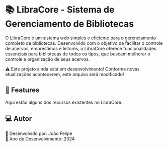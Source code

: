 # 📚 LibraCore - Sistema de Gerenciamento de Bibliotecas

O LibraCore é um sistema web simples e eficiente para o gerenciamento completo de bibliotecas. Desenvolvido com o objetivo de facilitar o controle de acervos, empréstimos e leitores, o LibraCore oferece funcionalidades essenciais para bibliotecas de todos os tipos, que buscam melhorar o controle e organização de seus acervos.

⚠️ Este projeto ainda está em desenvolvimento! Conforme novas atualizações acontecerem, este arquivo será modificado!

## 🚀 Features

Aqui estão alguns dos recursos existentes no LibraCore:

## 💻 Autor

👤 Desenvolvido por: João Felipe  
📅 Ano de Desenvolvimento: 2024